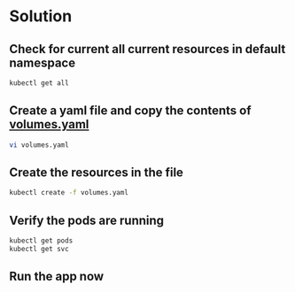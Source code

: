# Solution

## Check for current all current resources in default namespace

```bash
kubectl get all
```


## Create a yaml file and copy the contents of [volumes.yaml](./volumes.yaml)

```bash
vi volumes.yaml
```

## Create the resources in the file

```bash
kubectl create -f volumes.yaml
```

## Verify the pods are running

```bash
kubectl get pods
kubectl get svc
```

## Run the app now
